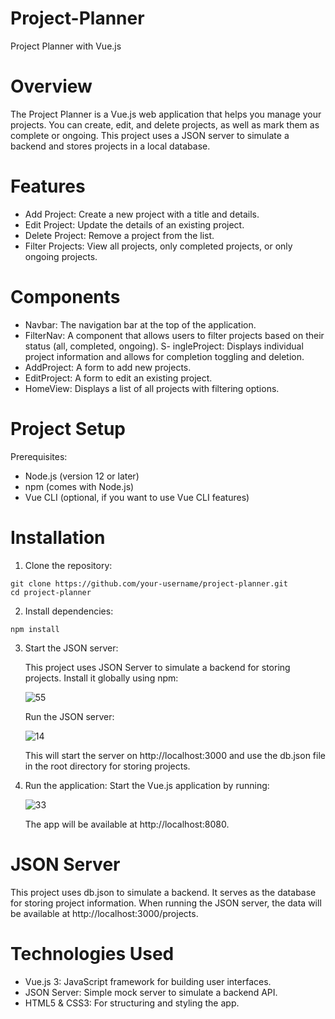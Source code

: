 # Project-Planner
Project Planner with Vue.js

# Overview
The Project Planner is a Vue.js web application that helps you manage your projects. You can create, edit, and delete projects, as well as mark them as complete or ongoing. This project uses a JSON server to simulate a backend and stores projects in a local database.

# Features

- Add Project: Create a new project with a title and details.
- Edit Project: Update the details of an existing project.
- Delete Project: Remove a project from the list.
- Filter Projects: View all projects, only completed projects, or only ongoing projects.

# Components

- Navbar: The navigation bar at the top of the application.
- FilterNav: A component that allows users to filter projects based on their status (all, completed, ongoing).
S- ingleProject: Displays individual project information and allows for completion toggling and deletion.
- AddProject: A form to add new projects.
- EditProject: A form to edit an existing project.
- HomeView: Displays a list of all projects with filtering options.

# Project Setup

Prerequisites:
- Node.js (version 12 or later)
- npm (comes with Node.js)
- Vue CLI (optional, if you want to use Vue CLI features)

# Installation

1. Clone the repository:
   
```
git clone https://github.com/your-username/project-planner.git
cd project-planner
```
   
2. Install dependencies:

```
npm install
```
   
3. Start the JSON server:

   This project uses JSON Server to simulate a backend for storing projects. Install it globally using npm:

   ![55](https://github.com/user-attachments/assets/fd24a913-f201-4426-a18b-b052817e67ff)

   Run the JSON server:

   ![14](https://github.com/user-attachments/assets/cd82bc16-47a6-4ac9-939e-197b6ef53459)

   This will start the server on http://localhost:3000 and use the db.json file in the root directory for storing projects.

4. Run the application:
   Start the Vue.js application by running:
   
   ![33](https://github.com/user-attachments/assets/e518c66e-e318-48c3-8836-4518d1e2d207)
   
   The app will be available at http://localhost:8080.

# JSON Server

This project uses db.json to simulate a backend. It serves as the database for storing project information. When running the JSON server, the data will be available at http://localhost:3000/projects.

# Technologies Used

- Vue.js 3: JavaScript framework for building user interfaces.
- JSON Server: Simple mock server to simulate a backend API.
- HTML5 & CSS3: For structuring and styling the app.

